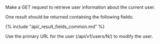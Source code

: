 Make a GET request to retrieve user information about the current user.

One result should be returned containing the following fields:

{% include "api/_result_fields_common.md" %}

Use the primary URL for the user (/api/v1/users/N/) to modify the user.
